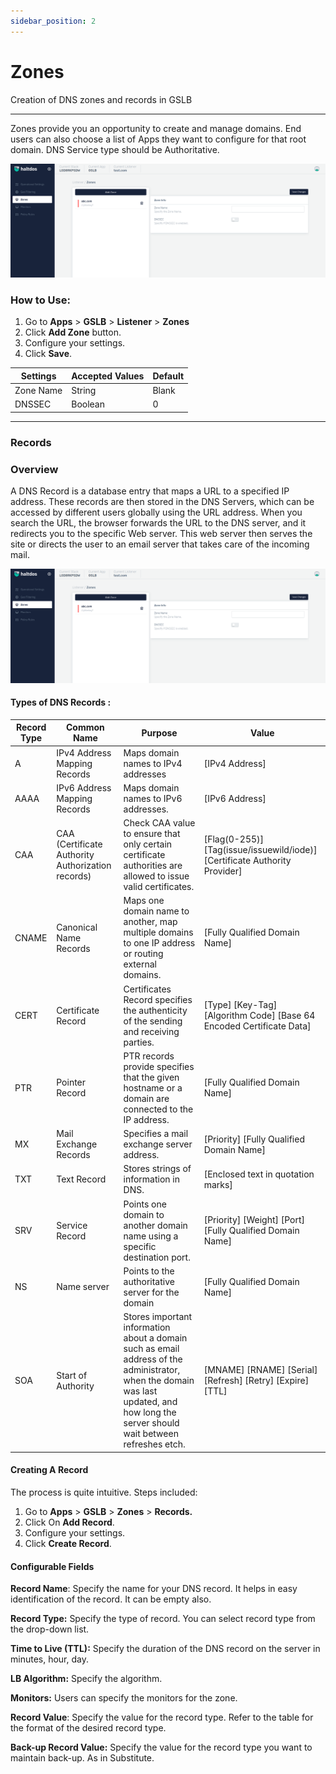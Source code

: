 ```yaml
---
sidebar_position: 2
---
```


# Zones

Creation of DNS zones and records in GSLB

---

Zones provide you an opportunity to create and manage domains. End users can also choose a list of Apps they want to configure for that root domain. DNS Service type should be Authoritative.  

![zones](/img/gslb/v7/docs/zones.png)

### How to Use:
1. Go to  **Apps** > **GSLB** > **Listener** > **Zones**
2. Click **Add Zone** button.
3. Configure your settings.
4. Click **Save**.

| Settings | Accepted Values | Default 
| ----------- | ----------- | -------- | 
| Zone Name  | String  | Blank 
| DNSSEC  | Boolean  |    0

---

### Records

### Overview

A DNS Record is a database entry that maps a URL to a specified IP address. These records are then stored in the DNS Servers, which can be accessed by different users globally using the URL address. When you search the URL, the browser forwards the URL to the DNS server, and it redirects you to the specific Web server. This web server then serves the site or directs the user to an email server that takes care of the incoming mail.

![records](/img/gslb/v7/docs/zones.png)

#### Types of DNS Records :

| Record Type | Common Name | Purpose | Value 
| ----------- | ----------- | -------- | --- |
| A |IPv4 Address Mapping Records |Maps domain names to IPv4 addresses|[IPv4 Address]|
AAAA|IPv6 Address Mapping Records|Maps domain names to IPv6 addresses.|[IPv6 Address]
CAA |CAA (Certificate Authority Authorization records)|Check CAA value to ensure that only certain certificate authorities are allowed to issue valid certificates.| [Flag(0-255)] [Tag(issue/issuewild/iode)] [Certificate Authority Provider]
CNAME|Canonical Name Records|Maps one domain name to another, map multiple domains to one IP address or routing external domains.|[Fully Qualified Domain Name]
CERT |Certificate  Record |Certificates Record specifies  the authenticity of the sending and receiving parties.|[Type] [Key-Tag] [Algorithm Code] [Base 64 Encoded Certificate Data]
PTR|Pointer Record |PTR records provide specifies that the given hostname or a domain are connected to the IP address.|[Fully Qualified Domain Name]
MX|Mail Exchange Records|Specifies a mail exchange server address.|[Priority] [Fully Qualified Domain Name]
TXT|Text Record|Stores strings of information in DNS.|[Enclosed text in quotation marks]
SRV|Service Record|Points one domain to another domain name using a specific destination port.|[Priority] [Weight] [Port] [Fully Qualified Domain Name]
NS|Name server|Points to the authoritative server for the domain|[Fully Qualified Domain Name]
SOA|Start of Authority|Stores important information about a domain such as email address of the administrator, when the domain was last updated, and how long the server should wait between refreshes etch.|[MNAME] [RNAME] [Serial] [Refresh] [Retry] [Expire] [TTL]

#### Creating A Record

The process is quite intuitive. Steps included: 
1. Go to **Apps** > **GSLB** > **Zones** > **Records.**
2. Click On **Add Record**. 
3. Configure your settings. 
4. Click **Create Record**.

#### Configurable Fields

**Record Name**: Specify the name for your DNS record. It helps in easy identification of the record. It can be empty also. 

**Record Type:** Specify the type of record. You can select record type from the drop-down list.

**Time to Live (TTL):** Specify the duration of the DNS record on the server in minutes, hour, day.

**LB Algorithm:** Specify the algorithm.

**Monitors:** Users can specify the monitors for the zone.

**Record Value**: Specify the value for the record type. Refer to the table for the format of the desired record type.

**Back-up Record Value:** Specify the value for the record type you want to maintain back-up. As in Substitute.

